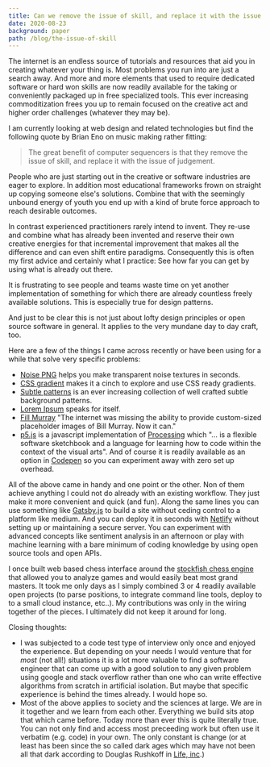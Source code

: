 ```yaml
---
title: Can we remove the issue of skill, and replace it with the issue of judgement?
date: 2020-08-23
background: paper
path: /blog/the-issue-of-skill
---
```


The internet is an endless source of tutorials and resources that aid you in creating whatever your thing is. Most problems you run into are just a search away. And more and more elements that used to require dedicated software or hard won skills are now readily available for the taking or conveniently packaged up in free specialized tools. This ever increasing commoditization frees you up to remain focused on the creative act and higher order challenges (whatever they may be). 

I am currently looking at web design and related technologies but find the following quote by Brian Eno on music making rather fitting: 

> The great benefit of computer sequencers is that they remove the issue of skill, and replace it with the issue of judgement.

People who are just starting out in the creative or software industries are eager to explore. In addition most educational frameworks frown on straight up copying  someone else's solutions. Combine that with the seemingly unbound energy of youth you end up with a kind of brute force approach to reach desirable outcomes. 

In contrast experienced practitioners rarely intend to invent. They re-use and combine what has already been invented and reserve their own creative energies for that incremental improvement that makes all the difference and can even shift entire paradigms. Consequently this is often my first advice and certainly what I practice: See how far you can get by using what is already out there. 

It is frustrating to see people and teams waste time on yet another implementation of something for which there are already countless freely available solutions. This is especially true for design patterns. 

And just to be clear this is not just about lofty design principles or open source software in general. It applies to the very mundane day to day craft, too.

Here are a few of the things I came across recently or have been using for a while that solve very specific problems:

* [Noise PNG](http://noisepng.com) helps you make transparent noise textures in seconds.
* [CSS gradient](https://cssgradient.io) makes it a cinch to explore and use CSS ready gradients.
* [Subtle patterns](https://www.toptal.com/designers/subtlepatterns/) is an ever increasing collection of well crafted subtle background patterns.
* [Lorem Ipsum](https://loremipsum.io) speaks for itself.
* [Fill Murray](https://www.fillmurray.com) "The internet was missing the ability to provide custom-sized placeholder images of Bill Murray. Now it can."
* [p5.js](https://p5js.org) is a javascript implementation of [Processing](https://processing.org) which "... is a flexible software sketchbook and a language for learning how to code within the context of the visual arts". And of course it is readily available as an option in [Codepen](https://codepen.io/kohlhofer/pen/MWKEzBR) so you can experiment away with zero set up overhead.

All of the above came in handy and one point or the other. Non of them achieve anything I could not do already with an existing workflow. They just make it more convenient and quick (and fun). Along the same lines you can use something like [Gatsby.js](https://www.gatsbyjs.com) to build a site without ceding control to a platform like medium. And you can deploy it in seconds with [Netlify](https://www.netlify.com) without setting up or maintaining a secure server. You can experiment with advanced concepts like sentiment analysis in an afternoon or play with machine learning with a bare minimum of coding knowledge by using open source tools and open APIs. 

I once built web based chess interface around the [stockfish chess engine](https://stockfishchess.org) that allowed you to analyze games and would easily beat most grand masters. It took me only days as I simply combined 3 or 4 readily available open projects (to parse positions, to integrate command line tools, deploy to to a small cloud instance, etc..). My contributions was only in the wiring together of the pieces. I ultimately did not keep it around for long.

Closing thoughts: 

* I was subjected to a code test type of interview only once and enjoyed the experience. But depending on your needs I would venture that for *most* (not all!) situations it is a lot more valuable to find a software engineer that can come up with a good solution to any given problem using google and stack overflow rather than one who can write effective algorithms from scratch in artificial isolation. But maybe that specific experience is behind the times already. I would hope so.
* Most of the above applies to society and the sciences at large. We are in it together and we learn from each other. Everything we build sits  atop that which came before. Today more than ever this is quite literally true. You can not only find and access most preceeding work but often use it verbatim (e.g. code) in your own. The only constant is change (or at least has been since the so called dark ages which may have not been all that dark according to Douglas Rushkoff in [Life, inc](https://rushkoff.com/books/life-inc/).)
